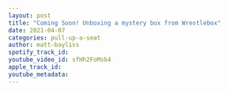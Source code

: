 ```yaml
---
layout: post
title: "Coming Soon! Unboxing a mystery box from Wrestlebox"
date: 2021-04-07
categories: pull-up-a-seat
author: matt-bayliss
spotify_track_id: 
youtube_video_id: sfHh2FoMsb4
apple_track_id: 
youtube_metadata: 
---
```

